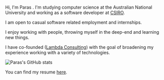 Hi, I'm Paras . I'm studying computer science at the Australian National University and working as a software developer at [CSIRO](https://www.csiro.au/en/).

I am open to casual software related employment and internships.

I enjoy working with people, throwing myself in the deep-end and learning new things.

I have co-founded ([Lambda Consulting](https://lambdaconsulting.com.au)) with the goal of broadening my experience working with a variety of technologies.

![Paras's GitHub stats](https://github-readme-stats.vercel.app/api?username=pstefa1707&count_private=true&show_icons=true&theme=github_dark&hide_border=true)

You can find my resume [here](https://pstefa1707.github.io/Paras%20Stefanopoulos.pdf).
